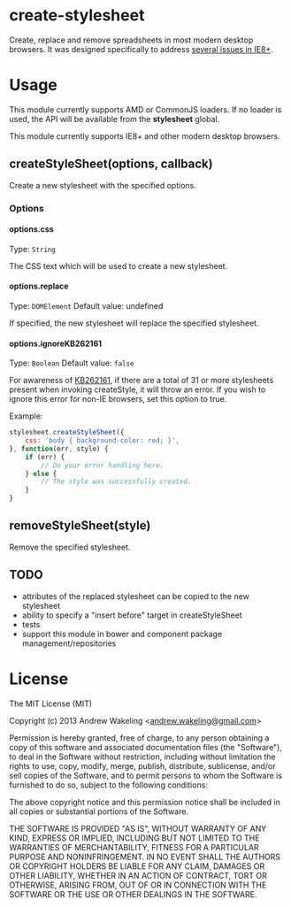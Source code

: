 create-stylesheet
=================

Create, replace and remove spreadsheets in most modern desktop browsers. It was designed specifically to address [several issues in IE8+](https://github.com/andrewwakeling/ie-css-bugs).


Usage
==
This module currently supports AMD or CommonJS loaders. If no loader is used, the API will be available from the **stylesheet** global.

This module currently supports IE8+ and other modern desktop browsers.

## createStyleSheet(options, callback)

Create a new stylesheet with the specified options.

### Options

#### options.css
Type: `String`

The CSS text which will be used to create a new stylesheet.

#### options.replace
Type: `DOMElement`
Default value: undefined

If specified, the new stylesheet will replace the specified stylesheet.

#### options.ignoreKB262161
Type: `Boolean`
Default value: `false`

For awareness of [KB262161](http://support.microsoft.com/kb/262161), if there are a total of 31 or more stylesheets present when invoking createStyle, it will throw an error.
If you wish to ignore this error for non-IE browsers, set this option to true.

Example:

``` javascript
stylesheet.createStyleSheet({
    css: 'body { background-color: red; }',
}, function(err, style) {
    if (err) {
        // Do your error handling here.
    } else {
        // The style was successfully created.
    }
}
```

## removeStyleSheet(style)

Remove the specified stylesheet.

## TODO
- attributes of the replaced stylesheet can be copied to the new stylesheet
- ability to specify a "insert before" target in createStyleSheet
- tests
- support this module in bower and component package management/repositories

License
==

The MIT License (MIT)

Copyright (c) 2013 Andrew Wakeling <[andrew.wakeling@gmail.com](mailto:andrew.wakeling@gmail.com)>

Permission is hereby granted, free of charge, to any person obtaining a copy of
this software and associated documentation files (the "Software"), to deal in
the Software without restriction, including without limitation the rights to
use, copy, modify, merge, publish, distribute, sublicense, and/or sell copies of
the Software, and to permit persons to whom the Software is furnished to do so,
subject to the following conditions:

The above copyright notice and this permission notice shall be included in all
copies or substantial portions of the Software.

THE SOFTWARE IS PROVIDED "AS IS", WITHOUT WARRANTY OF ANY KIND, EXPRESS OR
IMPLIED, INCLUDING BUT NOT LIMITED TO THE WARRANTIES OF MERCHANTABILITY, FITNESS
FOR A PARTICULAR PURPOSE AND NONINFRINGEMENT. IN NO EVENT SHALL THE AUTHORS OR
COPYRIGHT HOLDERS BE LIABLE FOR ANY CLAIM, DAMAGES OR OTHER LIABILITY, WHETHER
IN AN ACTION OF CONTRACT, TORT OR OTHERWISE, ARISING FROM, OUT OF OR IN
CONNECTION WITH THE SOFTWARE OR THE USE OR OTHER DEALINGS IN THE SOFTWARE.

